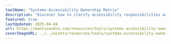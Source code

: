 ```yaml
---
toolName: "Systems-Accessibility Ownership Matrix"
description: "Discover how to clarify accessibility responsibilities across product teams with the Systems-Accessibility Ownership Matrix."
featured: true
lastUpdated: 2025-04-04
url: https://mantisandco.com/resources/tools/systems-accessibility-ownership-matrix
coverImageURL: ../../assets/resources/tools/systems-accessibility-ownership-matrix.png
---
```

